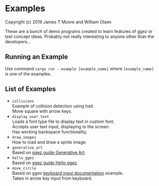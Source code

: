 # Examples
Copyright (c) 2019 James T Moore and William Olsen

These are a bunch of demo programs created to learn features of ggez or test concept ideas. Probably not really interesting to anyone other than the developers...

## Running an Example
Use command `cargo run --example [example_name]` where `[example_name]` is one of the examples.

## List of Examples
* `collisions`  
Example of collision detection using trait.  
Move square with arrow keys.
* `display_user_text`  
Loads a font type file to display text in custom font.  
Accepts user text input, displaying to the screen.  
Has working backspace functionality.
* `draw_images`  
How to load and draw a sprite image.
* `generative_art`  
Based on [ggez guide Generative Art](https://github.com/ggez/ggez/blob/master/docs/guides/GenerativeArt.md).
* `hello_ggez`  
Based on [ggez guide Hello ggez](https://github.com/ggez/ggez/blob/master/docs/guides/HelloGgez.md).
* `move_circle`  
Based on ggez [keyboard input documentation](https://docs.rs/ggez/0.5.0-rc.2/ggez/input/keyboard/index.html) example.  
Takes in arrow key input from keyboard.